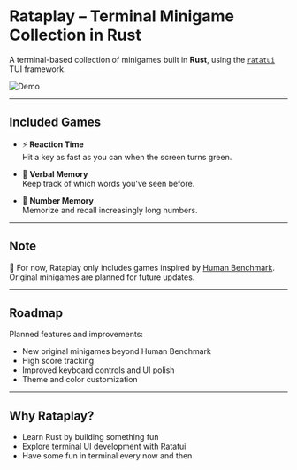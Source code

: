 # Rataplay – Terminal Minigame Collection in Rust

A terminal-based collection of minigames built in **Rust**, using the [`ratatui`](https://github.com/tui-rs/ratatui) TUI framework.

![Demo](gifs/Rataplay.gif)

---

## Included Games

- ⚡ **Reaction Time**  
  Hit a key as fast as you can when the screen turns green.

- 🧠 **Verbal Memory**  
  Keep track of which words you've seen before.

- 🔢 **Number Memory**  
  Memorize and recall increasingly long numbers.

---

## Note

📌 For now, Rataplay only includes games inspired by [Human Benchmark](https://humanbenchmark.com/).  
Original minigames are planned for future updates.

---

## Roadmap

Planned features and improvements:

- New original minigames beyond Human Benchmark
- High score tracking
- Improved keyboard controls and UI polish
- Theme and color customization

---

## Why Rataplay?

- Learn Rust by building something fun
- Explore terminal UI development with Ratatui
- Have some fun in terminal every now and then
